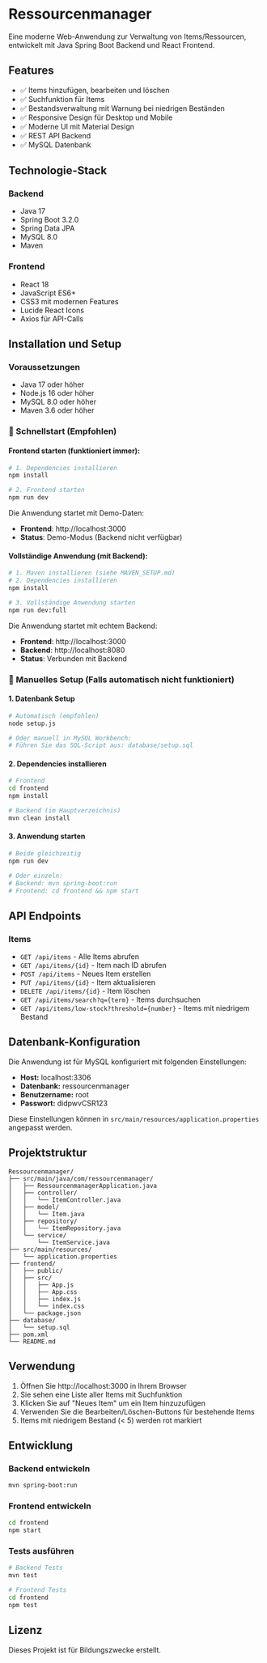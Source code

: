 # Ressourcenmanager

Eine moderne Web-Anwendung zur Verwaltung von Items/Ressourcen, entwickelt mit Java Spring Boot Backend und React Frontend.

## Features

- ✅ Items hinzufügen, bearbeiten und löschen
- ✅ Suchfunktion für Items
- ✅ Bestandsverwaltung mit Warnung bei niedrigen Beständen
- ✅ Responsive Design für Desktop und Mobile
- ✅ Moderne UI mit Material Design
- ✅ REST API Backend
- ✅ MySQL Datenbank

## Technologie-Stack

### Backend
- Java 17
- Spring Boot 3.2.0
- Spring Data JPA
- MySQL 8.0
- Maven

### Frontend
- React 18
- JavaScript ES6+
- CSS3 mit modernen Features
- Lucide React Icons
- Axios für API-Calls

## Installation und Setup

### Voraussetzungen
- Java 17 oder höher
- Node.js 16 oder höher
- MySQL 8.0 oder höher
- Maven 3.6 oder höher

### 🚀 Schnellstart (Empfohlen)

#### Frontend starten (funktioniert immer):
```bash
# 1. Dependencies installieren
npm install

# 2. Frontend starten
npm run dev
```

Die Anwendung startet mit Demo-Daten:
- **Frontend**: http://localhost:3000
- **Status**: Demo-Modus (Backend nicht verfügbar)

#### Vollständige Anwendung (mit Backend):
```bash
# 1. Maven installieren (siehe MAVEN_SETUP.md)
# 2. Dependencies installieren
npm install

# 3. Vollständige Anwendung starten
npm run dev:full
```

Die Anwendung startet mit echtem Backend:
- **Frontend**: http://localhost:3000
- **Backend**: http://localhost:8080
- **Status**: Verbunden mit Backend

### 🔧 Manuelles Setup (Falls automatisch nicht funktioniert)

#### 1. Datenbank Setup
```bash
# Automatisch (empfohlen)
node setup.js

# Oder manuell in MySQL Workbench:
# Führen Sie das SQL-Script aus: database/setup.sql
```

#### 2. Dependencies installieren
```bash
# Frontend
cd frontend
npm install

# Backend (im Hauptverzeichnis)
mvn clean install
```

#### 3. Anwendung starten
```bash
# Beide gleichzeitig
npm run dev

# Oder einzeln:
# Backend: mvn spring-boot:run
# Frontend: cd frontend && npm start
```

## API Endpoints

### Items
- `GET /api/items` - Alle Items abrufen
- `GET /api/items/{id}` - Item nach ID abrufen
- `POST /api/items` - Neues Item erstellen
- `PUT /api/items/{id}` - Item aktualisieren
- `DELETE /api/items/{id}` - Item löschen
- `GET /api/items/search?q={term}` - Items durchsuchen
- `GET /api/items/low-stock?threshold={number}` - Items mit niedrigem Bestand

## Datenbank-Konfiguration

Die Anwendung ist für MySQL konfiguriert mit folgenden Einstellungen:

- **Host:** localhost:3306
- **Datenbank:** ressourcenmanager
- **Benutzername:** root
- **Passwort:** didpwvCSR123

Diese Einstellungen können in `src/main/resources/application.properties` angepasst werden.

## Projektstruktur

```
Ressourcenmanager/
├── src/main/java/com/ressourcenmanager/
│   ├── RessourcenmanagerApplication.java
│   ├── controller/
│   │   └── ItemController.java
│   ├── model/
│   │   └── Item.java
│   ├── repository/
│   │   └── ItemRepository.java
│   └── service/
│       └── ItemService.java
├── src/main/resources/
│   └── application.properties
├── frontend/
│   ├── public/
│   ├── src/
│   │   ├── App.js
│   │   ├── App.css
│   │   ├── index.js
│   │   └── index.css
│   └── package.json
├── database/
│   └── setup.sql
├── pom.xml
└── README.md
```

## Verwendung

1. Öffnen Sie http://localhost:3000 in Ihrem Browser
2. Sie sehen eine Liste aller Items mit Suchfunktion
3. Klicken Sie auf "Neues Item" um ein Item hinzuzufügen
4. Verwenden Sie die Bearbeiten/Löschen-Buttons für bestehende Items
5. Items mit niedrigem Bestand (< 5) werden rot markiert

## Entwicklung

### Backend entwickeln
```bash
mvn spring-boot:run
```

### Frontend entwickeln
```bash
cd frontend
npm start
```

### Tests ausführen
```bash
# Backend Tests
mvn test

# Frontend Tests
cd frontend
npm test
```

## Lizenz

Dieses Projekt ist für Bildungszwecke erstellt.
